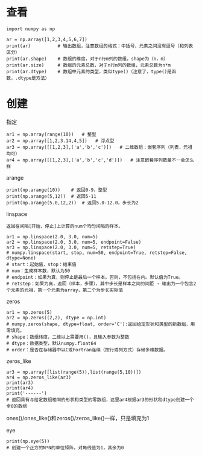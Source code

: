 
# 查看
    
    import numpy as np
    
    ar = np.array([1,2,3,4,5,6,7])
    print(ar)          # 输出数组，注意数组的格式：中括号，元素之间没有逗号（和列表区分）
    print(ar.shape)    # 数组的维度，对于n行m列的数组，shape为（n，m）
    print(ar.size)     # 数组的元素总数，对于n行m列的数组，元素总数为n*m
    print(ar.dtype)    # 数组中元素的类型，类似type()（注意了，type()是函数，.dtype是方法）


# 创建

指定

    ar1 = np.array(range(10))   # 整型
    ar2 = np.array([1,2,3.14,4,5])   # 浮点型
    ar3 = np.array([[1,2,3],('a','b','c')])   # 二维数组：嵌套序列（列表，元祖均可）
    ar4 = np.array([[1,2,3],('a','b','c','d')])   # 注意嵌套序列数量不一会怎么样


arange

    print(np.arange(10))    # 返回0-9，整型
    print(np.arange(5,12))  # 返回5-11
    print(np.arange(5.0,12,2))  # 返回5.0-12.0，步长为2

linspace

    返回在间隔[开始，停止]上计算的num个均匀间隔的样本。

    ar1 = np.linspace(2.0, 3.0, num=5)
    ar2 = np.linspace(2.0, 3.0, num=5, endpoint=False)
    ar3 = np.linspace(2.0, 3.0, num=5, retstep=True)
    # numpy.linspace(start, stop, num=50, endpoint=True, retstep=False, dtype=None)
    # start：起始值，stop：结束值
    # num：生成样本数，默认为50
    # endpoint：如果为真，则停止是最后一个样本。否则，不包括在内。默认值为True。
    # retstep：如果为真，返回（样本，步骤），其中步长是样本之间的间距 → 输出为一个包含2个元素的元祖，第一个元素为array，第二个为步长实际值


zeros


    ar1 = np.zeros(5)  
    ar2 = np.zeros((2,2), dtype = np.int)
    # numpy.zeros(shape, dtype=float, order='C'):返回给定形状和类型的新数组，用零填充。
    # shape：数组纬度，二维以上需要用()，且输入参数为整数
    # dtype：数据类型，默认numpy.float64
    # order：是否在存储器中以C或Fortran连续（按行或列方式）存储多维数据。

zeros_like

    ar3 = np.array([list(range(5)),list(range(5,10))])
    ar4 = np.zeros_like(ar3)
    print(ar3)
    print(ar4)
    print('------')
    # 返回具有与给定数组相同的形状和类型的零数组，这里ar4根据ar3的形状和dtype创建一个全0的数组

ones()/ones_like()和zeros()/zeros_like()一样，只是填充为1


eye
    
    print(np.eye(5))
    # 创建一个正方的N*N的单位矩阵，对角线值为1，其余为0
    